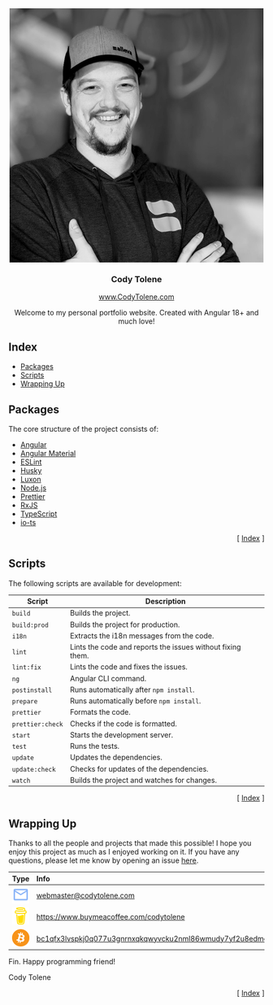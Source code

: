 <div align="center">
  <img align="center" src="src/assets/images/cody.png" />
  <h3 align="center">Cody Tolene</h3>
  <a href="https://www.codytolene.com">www.CodyTolene.com</a>
  <p align="center">
    Welcome to my personal portfolio website. Created with Angular 18+ and much love!
  </p>
</div>

<!---------------------------------------------------------------------------->
<!---------------------------------------------------------------------------->
<!---------------------------------------------------------------------------->

## Index <a name="index"></a>

- [Packages](#packages)
- [Scripts](#scripts)
- [Wrapping Up](#wrapping-up)

<!---------------------------------------------------------------------------->
<!---------------------------------------------------------------------------->
<!---------------------------------------------------------------------------->

## Packages <a name="packages"></a>

The core structure of the project consists of:

- [Angular][link-angular]
- [Angular Material][link-angular-material]
- [ESLint][link-eslint]
- [Husky][link-husky]
- [Luxon][link-luxon]
- [Node.js][link-node-js]
- [Prettier][link-prettier]
- [RxJS][link-rxjs]
- [TypeScript][link-typescript]
- [io-ts][link-io-ts]

<p align="right">[ <a href="#index">Index</a> ]</p>

<!---------------------------------------------------------------------------->
<!---------------------------------------------------------------------------->
<!---------------------------------------------------------------------------->

## Scripts <a name="scripts"></a>

The following scripts are available for development:

| Script                  | Description                                                |
| ----------------------- | ---------------------------------------------------------- |
| `build`                 | Builds the project.                                        |
| `build:prod`            | Builds the project for production.                         |
| `i18n`                  | Extracts the i18n messages from the code.                  |
| `lint`                  | Lints the code and reports the issues without fixing them. |
| `lint:fix`              | Lints the code and fixes the issues.                       |
| `ng`                    | Angular CLI command.                                       |
| `postinstall`           | Runs automatically after `npm install`.                    |
| `prepare`               | Runs automatically before `npm install`.                   |
| `prettier`              | Formats the code.                                          |
| `prettier:check`        | Checks if the code is formatted.                           |
| `start`                 | Starts the development server.                             |
| `test`                  | Runs the tests.                                            |
| `update`                | Updates the dependencies.                                  |
| `update:check`          | Checks for updates of the dependencies.                    |
| `watch`                 | Builds the project and watches for changes.                |

<p align="right">[ <a href="#index">Index</a> ]</p>

<!---------------------------------------------------------------------------->
<!---------------------------------------------------------------------------->
<!---------------------------------------------------------------------------->

## Wrapping Up <a name="wrapping-up"></a>

Thanks to all the people and projects that made this possible! I hope you enjoy this project as much as I enjoyed working on it. If you have any questions, please let me know by opening an issue [here][link-url-new-issue].

| Type                                                                      | Info                                                                      |
| :------------------------------------------------------------------------ | :------------------------------------------------------------------------ |
| <img width="48" src=".github/images/ng-icons/email.svg" />                | webmaster@codytolene.com                                                  |
| <img width="48" src=".github/images/simple-icons/buymeacoffee.svg" />     | https://www.buymeacoffee.com/codytolene                                   |
| <img width="48" src=".github/images/simple-icons/bitcoin-btc-logo.svg" /> | [bc1qfx3lvspkj0q077u3gnrnxqkqwyvcku2nml86wmudy7yf2u8edmqq0a5vnt][url-btc] |

Fin. Happy programming friend!

Cody Tolene

<p align="right">[ <a href="#index">Index</a> ]</p>

<!---------------------------------------------------------------------------->
<!---------------------------------------------------------------------------->
<!---------------------------------------------------------------------------->

<!-- LINK REFERENCES -->

[link-angular]: https://angular.io/
[link-angular-material]: https://material.angular.io/
[link-eslint]: https://eslint.org/
[link-husky]: https://typicode.github.io/husky/
[link-io-ts]: https://gcanti.github.io/io-ts/
[link-luxon]: https://moment.github.io/luxon/
[link-node-js]: https://nodejs.org/en/
[link-prettier]: https://prettier.io/
[link-rxjs]: https://rxjs.dev/
[link-typescript]: https://www.typescriptlang.org/
[link-url-new-issue]: https://github.com/CodyTolene/codytolene.github.io/issues
[url-btc]: https://explorer.btc.com/btc/address/bc1qfx3lvspkj0q077u3gnrnxqkqwyvcku2nml86wmudy7yf2u8edmqq0a5vnt
